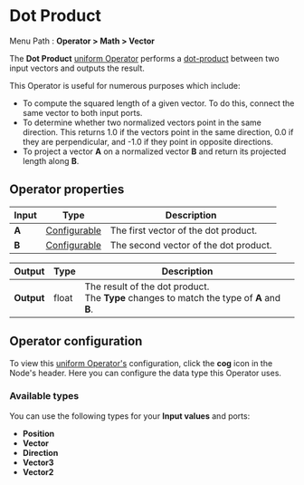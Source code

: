 # Dot Product

Menu Path : **Operator > Math > Vector**

The **Dot Product** [uniform Operator](https://docs.unity3d.com/Packages/com.unity.visualeffectgraph@8.0/manual/Operators.html#uniform-operators) performs a [dot-product](https://docs.unity3d.com/ScriptReference/Vector3.Dot.html) between two input vectors and outputs the result.

This Operator is useful for numerous purposes which include:

- To compute the squared length of a given vector. To do this, connect the same vector to both input ports.
- To determine whether two normalized vectors point in the same direction. This returns 1.0 if the vectors point in the same direction, 0.0 if they are perpendicular, and -1.0 if they point in opposite directions.
- To project a vector **A** on a normalized vector **B** and return its projected length along **B**.

## Operator properties

| **Input** | **Type**                                | **Description**                       |
| --------- | --------------------------------------- | ------------------------------------- |
| **A**     | [Configurable](#operator-configuration) | The first vector of the dot product.  |
| **B**     | [Configurable](#operator-configuration) | The second vector of the dot product. |

| **Output** | **Type** | **Description**                                              |
| ---------- | -------- | ------------------------------------------------------------ |
| **Output** | float    | The result of the dot product.<br/>The **Type** changes to match the type of **A** and **B**. |

## Operator configuration

To view this [uniform Operator's](Operators.md#uniform-operators) configuration, click the **cog** icon in the Node's header. Here you can configure the data type this Operator uses.

### Available types

You can use the following types for your **Input values** and ports:

- **Position**
- **Vector**
- **Direction**
- **Vector3**
- **Vector2**
